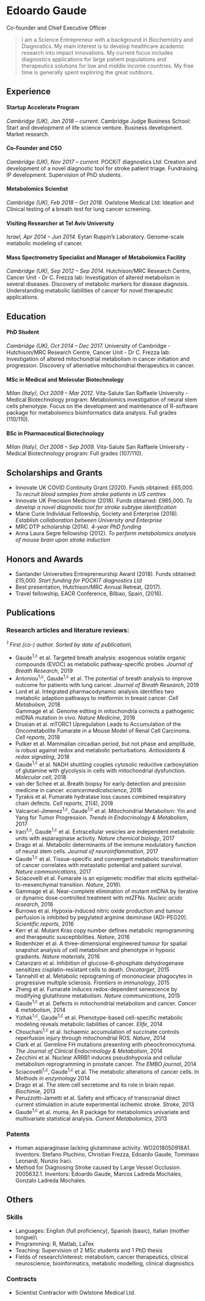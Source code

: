 # Edoardo Gaude

Co-founder and Chief Executive Officer

> I am a Science Entrepreneur with a background in Biochemistry and Diagnostics. My main interest is to develop healthcare academic research into impact innovations. My current focus includes diagnostics applications for large patient populations and therapeutics solutions for low and middle income countries. My free time is generally spent exploring the great outdoors.

## Experience

#### Startup Accelerate Program

*Cambridge (UK), Jan 2018 – current.* Cambridge Judge Business School: Start and development of life science venture. Business development. Market research.

#### Co-Founder and CSO

*Cambridge (UK), Nov 2017 – current.* POCKiT diagnostics Ltd: Creation and development of a novel diagnostic tool for stroke patient triage. Fundraising. IP development. Supervision of PhD students.

#### Metabolomics Scientist

*Cambridge (UK), Feb 2018 – Oct 2018.* Owlstone Medical Ltd: Ideation and Clinical testing of a breath test for lung cancer screening.

#### Visiting Researcher at Tel Aviv University

*Israel, Apr 2014 – Jun 2014.* Eytan Ruppin’s Laboratory. Genome-scale metabolic modeling of cancer.

#### Mass Spectrometry Specialist and Manager of Metabolomics Facility

*Cambridge (UK), Sep 2012 – Sep 2014.* Hutchison/MRC Research Centre, Cancer Unit - Dr C. Frezza lab: Investigation of altered metabolism in several diseases. Discovery of metabolic markers for disease diagnosis. Understanding metabolic liabilities of cancer for novel therapeutic applications.

## Education

#### PhD Student

*Cambridge (UK), Oct 2014 – Dec 2017.* University of Cambridge - Hutchison/MRC Research Centre, Cancer Unit - Dr C. Frezza lab: Investigation of altered mitochondrial metabolism in cancer initiation and progression. Discovery of alternative mitochondrial therapeutics in cancer.

#### MSc in Medical and Molecular Biotechnology

*Milan (Italy), Oct 2009 – Mar 2012.* Vita-Salute San Raffaele University - Medical Biotechnology program: Metabolomics investigation of neural stem cells phenotype. Focus on the development and maintenance of R-software package for metabolomics bioinformatics data analysis.
Full grades (110/110).

#### BSc in Pharmaceutical Biotechnology

*Milan (Italy), Oct 2006 – Sep 2009.* Vita-Salute San Raffaele University - Medical Biotechnology program: Full grades (107/110).

## Scholarships and Grants

* Innovate UK COVID Continuity Grant (2020). Funds obtained: £65,000. *To recruit blood samples from stroke patients in US centres*
* Innovate UK Precision Medicine (2018). Funds obtained: £965,000. *To develop a novel diagnostic tool for stroke subtype identification*
* Marie Curie Individual Fellowship, Society and Enterprise (2018). *Establish collaboration between University and Enterprise*
* MRC DTP scholarship (2014). *4-year PhD funding*
* Anna Laura Segre fellowship (2012). *To perform metabolomics analysis of mouse brain upon stroke induction*

## Honors and Awards

* Santander Universities Entrepreneurship Award (2018). Funds obtained: £15,000. *Start funding for POCKiT diagnostics Ltd*
* Best presentation, Hutchison/MRC Annual Retreat, (2017).
* Travel fellowship, EACR Conference, Bilbao, Spain, (2016).

## Publications

### Research articles and literature reviews:

*<sup>1</sup> First (co-) author. Sorted by date of publication*\
* Gaude<sup>1,c</sup> et al. Targeted breath analysis: exogenous volatile organic compounds (EVOC) as metabolic pathway-specific probes. *Journal of Breath Research*, 2019
* Antoniou<sup>1,c</sup>, Gaude<sup>1,c</sup> et al. The potential of breath analysis to improve outcome for patients with lung cancer. *Journal of Breath Research*, 2019
* Lord et al. Integrated pharmacodynamic analysis identifies two metabolic adaption pathways to metformin in breast cancer. *Cell Metabolism*, 2018\
Gammage et al. Genome editing in mitochondria corrects a pathogenic mtDNA mutation in vivo. *Nature Medicine*, 2018
* Drusian et al. mTORC1 Upregulation Leads to Accumulation of the Oncometabolite Fumarate in a Mouse Model of Renal Cell Carcinoma. *Cell reports*, 2018
* Putker et al. Mammalian circadian period, but not phase and amplitude, is robust against redox and metabolic perturbations. *Antioxidants & redox signaling*, 2018
* Gaude<sup>1,c</sup> et al. NADH shuttling couples cytosolic reductive carboxylation of glutamine with glycolysis in cells with mitochondrial dysfunction. *Molecular cell*, 2018
* van der Schee et al. Breath biopsy for early detection and precision medicine in cancer. *ecancermedicalscience*, 2018
* Tyrakis et al. Fumarate hydratase loss causes combined respiratory chain defects. *Cell reports*, 21(4), 2018
* Valcarcel-Jimenez<sup>1,c</sup>,  Gaude<sup>1,c</sup> et al. Mitochondrial Metabolism: Yin and Yang for Tumor Progression. *Trends in Endocrinology & Metabolism*, 2017
* Iraci<sup>1,c</sup>, Gaude<sup>1,c</sup> et al. Extracellular vesicles are independent metabolic units with asparaginase activity. *Nature chemical biology*, 2017
* Drago et al. Metabolic determinants of the immune modulatory function of neural stem cells. *Journal of neuroinflammation*, 2017
* Gaude<sup>1,c</sup> et al. Tissue-specific and convergent metabolic transformation of cancer correlates with metastatic potential and patient survival. *Nature communications*, 2017
* Sciacovelli et al. Fumarate is an epigenetic modifier that elicits epithelial-to-mesenchymal transition. *Nature*, 2016\
* Gammage et al. Near-complete elimination of mutant mtDNA by iterative or dynamic dose-controlled treatment with mtZFNs. *Nucleic acids research*, 2016
* Burrows et al. Hypoxia-induced nitric oxide production and tumour perfusion is inhibited by pegylated arginine deiminase (ADI-PEG20). *Scientific reports*, 2016
* Kerr et al. Mutant Kras copy number defines metabolic reprogramming and therapeutic susceptibilities. *Nature*, 2016
* Rodenhizer et al. A three-dimensional engineered tumour for spatial snapshot analysis of cell metabolism and phenotype in hypoxic gradients. *Nature materials*, 2016
* Catanzaro et al. Inhibition of glucose-6-phosphate dehydrogenase sensitizes cisplatin-resistant cells to death. *Oncotarget*, 2015
* Tannahill et al. Metabolic reprograming of mononuclear phagocytes in progressive multiple sclerosis. *Frontiers in immunology*, 2015
* Zheng et al. Fumarate induces redox-dependent senescence by modifying glutathione metabolism. *Nature communications*, 2015
* Gaude<sup>1,c</sup> et al. Defects in mitochondrial metabolism and cancer. *Cancer & metabolism*, 2014
* Yizhak<sup>1,c</sup>, Gaude<sup>1,c</sup> et al. Phenotype-based cell-specific metabolic modeling reveals metabolic liabilities of cancer. *Elife*, 2014
* Chouchani<sup>1,c</sup> et al. Ischaemic accumulation of succinate controls reperfusion injury through mitochondrial ROS. *Nature*, 2014
* Clark et al. Germline FH mutations presenting with pheochromocytoma. *The Journal of Clinical Endocrinology & Metabolism*, 2014
* Zecchini et al. Nuclear ARRB1 induces pseudohypoxia and cellular metabolism reprogramming in prostate cancer. *The EMBO journal*, 2014
* Sciacovelli<sup>1,c</sup>, Gaude<sup>1,c</sup> et al. The metabolic alterations of cancer cells. In *Methods in enzymology* 2014
* Drago et al. The stem cell secretome and its role in brain repair. *Biochimie*, 2013
* Peruzzotti-Jametti et al. Safety and efficacy of transcranial direct current stimulation in acute experimental ischemic stroke. *Stroke*, 2013
* Gaude<sup>1,c</sup> et al. muma, An R package for metabolomics univariate and multivariate statistical analysis. *Current Metabolomics*, 2013

### Patents

* Human asparaginase lacking glutaminase activity. WO2018050918A1. Inventors: Stefano Pluchino, Christian Frezza, Edoardo Gaude, Tommaso Leonardi, Nunzio Iraci.
* Method for Diagnosing Stroke caused by Large Vessel Occlusion. 2005632.1. Inventors: Edoardo Gaude, Marcos Ladreda Mochales, Gonzalo Ladreda Mochales.

## Others

### Skills

* Languages: English (full proficiency), Spanish (basic), Italian (mother tongue)\
* Programming: R, Matlab, LaTex
* Teaching: Supervision of 2 MSc students and 1 PhD thesis
* Fields of research/interest: metabolism, cancer therapeutics, clinical neuroscience, bioinformatics, metabolic modelling, clinical diagnostics

### Contracts

* Scientist Contractor with Owlstone Medical Ltd.
